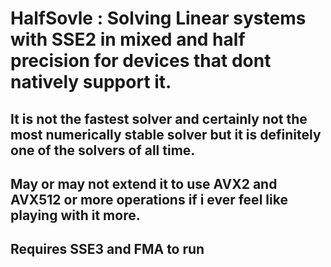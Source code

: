 # HalfSovle : Solving Linear systems with SSE2 in mixed and half precision for devices that dont natively support it.
## It is not the fastest solver and certainly not the most numerically stable solver but it is definitely one of the solvers of all time.
## May or may not extend it to use AVX2 and AVX512 or more operations if i ever feel like playing with it more.
## Requires SSE3 and FMA to run
